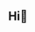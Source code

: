 ## Hi👋
<!--- 
[![Noah's GitHub stats](https://github-readme-stats.vercel.app/api?username=noahbuller)](https://github.com/anuraghazra/github-readme-stats)

<!--
**noahbuller/noahbuller** is a ✨ _special_ ✨ repository because its `README.md` (this file) appears on your GitHub profile.

Here are some ideas to get you started:

- 🔭 I’m currently working on ...
- 🌱 I’m currently learning ...
- 👯 I’m looking to collaborate on ...
- 🤔 I’m looking for help with ...
- 💬 Ask me about ...
- 📫 How to reach me: ...
- 😄 Pronouns: ...
- ⚡ Fun fact: ...
-->
